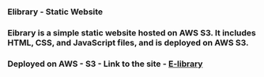 ### Elibrary - Static Website
### Eibrary is a simple static website hosted on AWS S3. It includes HTML, CSS, and JavaScript files, and is deployed on AWS S3.
### Deployed on AWS - S3 - Link to the site - [E-library](http://my-elibrary-website.s3-website-us-east-1.amazonaws.com )
